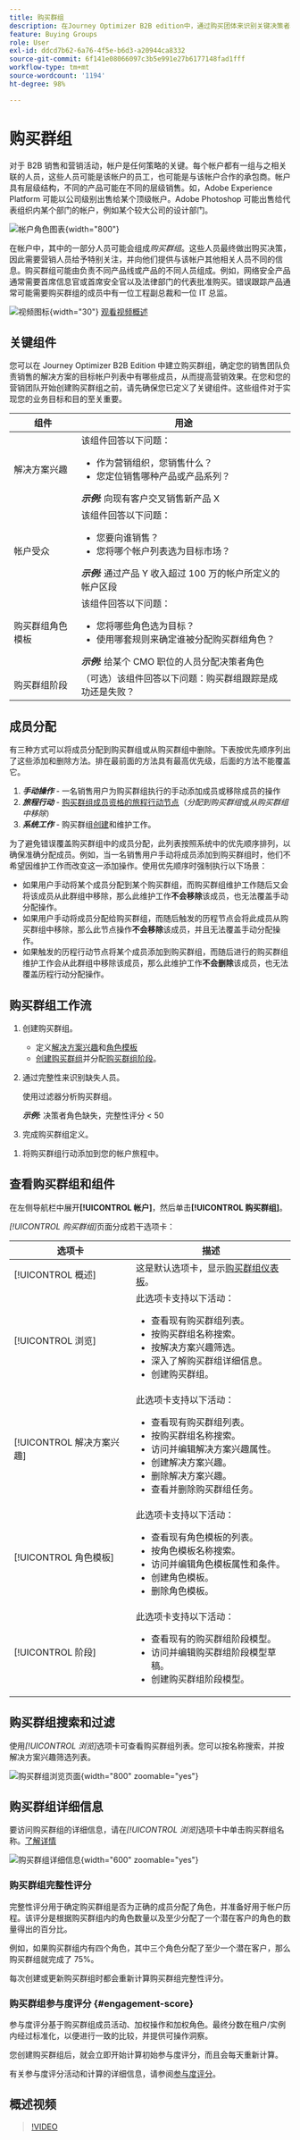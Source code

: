 ```yaml
---
title: 购买群组
description: 在Journey Optimizer B2B edition中，通过购买团体来识别关键决策者、跟踪参与度分数和目标客户，从而推动基于帐户的营销。
feature: Buying Groups
role: User
exl-id: ddcd7b62-6a76-4f5e-b6d3-a20944ca8332
source-git-commit: 6f141e08066097c3b5e991e27b6177148fad1fff
workflow-type: tm+mt
source-wordcount: '1194'
ht-degree: 98%

---
```



# 购买群组

对于 B2B 销售和营销活动，帐户是任何策略的关键。每个帐户都有一组与之相关联的人员，这些人员可能是该帐户的员工，也可能是与该帐户合作的承包商。帐户具有层级结构，不同的产品可能在不同的层级销售。如，Adobe Experience Platform 可能以公司级别出售给某个顶级帐户。Adobe Photoshop 可能出售给代表组织内某个部门的帐户，例如某个较大公司的设计部门。

![帐户角色图表](assets/account-roles-diagram.png){width="800"}

在帐户中，其中的一部分人员可能会组成&#x200B;_购买群组_。这些人员最终做出购买决策，因此需要营销人员给予特别关注，并向他们提供与该帐户其他相关人员不同的信息。购买群组可能由负责不同产品线或产品的不同人员组成。例如，网络安全产品通常需要首席信息官或首席安全官以及法律部门的代表批准购买。错误跟踪产品通常可能需要购买群组的成员中有一位工程副总裁和一位 IT 总监。

![视频图标](../../assets/do-not-localize/icon-video.svg){width="30"} [观看视频概述](#overview-video)

## 关键组件

您可以在 Journey Optimizer B2B Edition 中建立购买群组，确定您的销售团队负责销售的解决方案的目标帐户列表中有哪些成员，从而提高营销效果。在您和您的营销团队开始创建购买群组之前，请先确保您已定义了关键组件。这些组件对于实现您的业务目标和目的至关重要。

| 组件 | 用途 |
| --------- | ------- |
| 解决方案兴趣 | 该组件回答以下问题： <ul><li>作为营销组织，您销售什么？</li><li>您定位销售哪种产品或产品系列？</li></ul>  **_示例:_** 向现有客户交叉销售新产品 X |
| 帐户受众 | 该组件回答以下问题： <ul><li>您要向谁销售？</li><li>您将哪个帐户列表选为目标市场？</li></ul> **_示例:_** 通过产品 Y 收入超过 100 万的帐户所定义的帐户区段 |
| 购买群组角色模板 | 该组件回答以下问题： <ul><li>您将哪些角色选为目标？</li><li>使用哪套规则来确定谁被分配购买群组角色？</li></ul>  **_示例:_** 给某个 CMO 职位的人员分配决策者角色 |
| 购买群组阶段 | （可选）该组件回答以下问题：购买群组跟踪是成功还是失败？ |

## 成员分配

有三种方式可以将成员分配到购买群组或从购买群组中删除。下表按优先顺序列出了这些添加和删除方法。排在最前面的方法具有最高优先级，后面的方法不能覆盖它。

1. **_手动操作_** - 一名销售用户为购买群组执行的手动添加成员或移除成员的操作
2. **_旅程行动_**  - [购买群组成员资格的旅程行动节点](../journeys/action-nodes.md#add-a-people-based-action)（_分配到购买群组_&#x200B;或&#x200B;_从购买群组中移除_）
3. **_系统工作_**  - 购买群组[创建](../buying-groups/buying-groups-create.md#buying-group-creation-jobs)和维护工作。

为了避免错误覆盖购买群组中的成员分配，此列表按照系统中的优先顺序排列，以确保准确分配成员。例如，当一名销售用户手动将成员添加到购买群组时，他们不希望因维护工作而改变这一添加操作。使用优先顺序时强制执行以下场景：

* 如果用户手动将某个成员分配到某个购买群组，而购买群组维护工作随后又会将该成员从此群组中移除，那么此维护工作&#x200B;**不会移除**&#x200B;该成员，也无法覆盖手动分配操作。
* 如果用户手动将成员分配给购买群组，而随后触发的历程节点会将此成员从购买群组中移除，那么此节点操作&#x200B;**不会移除**&#x200B;该成员，并且无法覆盖手动分配操作。
* 如果触发的历程行动节点将某个成员添加到购买群组，而随后进行的购买群组维护工作会从此群组中移除该成员，那么此维护工作&#x200B;**不会删除**&#x200B;该成员，也无法覆盖历程行动分配操作。

## 购买群组工作流

1. 创建购买群组。

   * 定义[解决方案兴趣](./solution-interests.md)和[角色模板](./buying-groups-role-templates.md)
   * [创建购买群组](./buying-groups-create.md#create-buying-groups)并分配[购买群组阶段](./buying-group-stages.md)。

1. 通过完整性来识别缺失人员。

   使用过滤器分析购买群组。

   **_示例:_** 决策者角色缺失，完整性评分 &lt; 50

1. 完成购买群组定义。
<!--
   * Acquire missing people
   * Send to LinkedIn Destination
   * Enrich with Zoominfo -->

1. 将购买群组行动添加到您的帐户旅程中。

## 查看购买群组和组件

在左侧导航栏中展开&#x200B;**[!UICONTROL 帐户]**，然后单击&#x200B;**[!UICONTROL 购买群组]**。

_[!UICONTROL 购买群组]_&#x200B;页面分成若干选项卡：

| 选项卡 | 描述 |
| --- | ----------- |
| [!UICONTROL 概述] | 这是默认选项卡，显示[购买群组仪表板](../dashboards/buying-groups-dashboard.md)。 |
| [!UICONTROL 浏览] | 此选项卡支持以下活动： <ul><li>查看现有购买群组列表。 </li><li>按购买群组名称搜索。 </li><li>按解决方案兴趣筛选。 </li><li>深入了解购买群组详细信息。 </li><li>创建购买群组。 </li></ul> |
| [!UICONTROL 解决方案兴趣] | 此选项卡支持以下活动： <ul><li>查看现有购买群组列表。 </li><li>按购买群组名称搜索。 </li><li>访问并编辑解决方案兴趣属性。 </li><li>创建解决方案兴趣。 </li><li>删除解决方案兴趣。 </li><li>查看并删除购买群组任务。 </li></ul> |
| [!UICONTROL 角色模板] | 此选项卡支持以下活动： <ul><li>查看现有角色模板的列表。 </li><li>按角色模板名称搜索。 </li><li>访问并编辑角色模板属性和条件。 </li><li>创建角色模板。 </li><li>删除角色模板。 </li></ul> |
| [!UICONTROL 阶段] | 此选项卡支持以下活动： <ul><li>查看现有的购买群组阶段模型。 </li><li>访问并编辑购买群组阶段模型草稿。 </li><li>创建购买群组阶段模型。 </li></ul> |

## 购买群组搜索和过滤

使用&#x200B;_[!UICONTROL 浏览]_&#x200B;选项卡可查看购买群组列表。您可以按名称搜索，并按解决方案兴趣筛选列表。

![购买群组浏览页面](assets/buying-groups-browse.png){width="800" zoomable="yes"}

## 购买群组详细信息

要访问购买群组的详细信息，请在&#x200B;_[!UICONTROL 浏览]_&#x200B;选项卡中单击购买群组名称。[了解详情](./buying-group-details.md)

![购买群组详细信息](assets/buying-group-details.png){width="600" zoomable="yes"}

### 购买群组完整性评分

完整性评分用于确定购买群组是否为正确的成员分配了角色，并准备好用于帐户历程。该评分是根据购买群组内的角色数量以及至少分配了一个潜在客户的角色的数量得出的百分比。

例如，如果购买群组内有四个角色，其中三个角色分配了至少一个潜在客户，那么购买群组就完成了 75%。

每次创建或更新购买群组时都会重新计算购买群组完整性评分。

### 购买群组参与度评分 {#engagement-score}

参与度评分基于购买群组成员活动、加权操作和加权角色。最终分数在租户/实例内经过标准化，以便进行一致的比较，并提供可操作洞察。

您创建购买群组后，就会立即开始计算初始参与度评分，而且会每天重新计算。

有关参与度评分活动和计算的详细信息，请参阅[参与度评分](./engagement-scores.md)。

## 概述视频

>[!VIDEO](https://video.tv.adobe.com/v/3433078/?learn=on)
